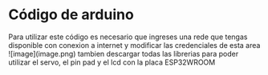 <h1>Código de arduino</h1>
Para utilizar este código es necesario que ingreses una rede que tengas disponible con conexion a internet y modificar las credenciales de esta area
![image](image.png)
tambien descargar todas las librerias para poder utilizar el servo, el pin pad y el lcd con la placa ESP32WROOM
